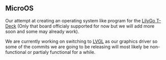 ## MicroOS

Our attempt at creating an operating system like program for the [LilyGo T-Deck](https://lilygo.cc/products/t-deck) (Only that board officialy supported for now but we will add more soon and some may already work).

We are currently working on switching to [LVGL](https://github.com/lvgl-micropython/lvgl_micropython) as our graphics driver so some of the commits we are going to be releasing will most likely be non-functional or partialy functional for a while.
